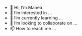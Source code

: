 - 👋 Hi, I’m Manea
- 👀 I’m interested in ...
- 🌱 I’m currently learning ...
- 💞️ I’m looking to collaborate on ...
- 📫 How to reach me ...

<!---
Manea/Manea is a ✨ special ✨ repository because its `README.md` (this file) appears on your GitHub profile.
You can click the Preview link to take a look at your changes.
--->
